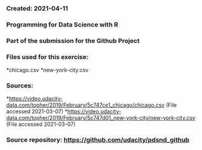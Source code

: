 ### Created: 2021-04-11

### Programming for Data Science with R

### Part of the submission for the Github Project

### Files used for this exercise:
*chicago.csv
*new-york-city.csv 

### Sources:
*https://video.udacity-data.com/topher/2019/February/5c747ce1_chicago/chicago.csv (File accessed 2021-03-07)
*https://video.udacity-data.com/topher/2019/February/5c747d01_new-york-city/new-york-city.csv (File accessed 2021-03-07)

### Source repository: https://github.com/udacity/pdsnd_github